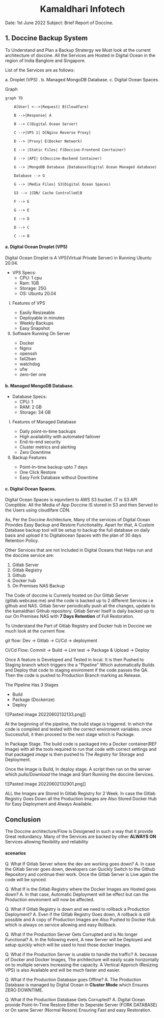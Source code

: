 <h1><center>   Kamaldhari  Infotech </center></h1>

Date: 1st June 2022
Subject: Brief Report of Doccine.



## 1. Doccine Backup System

<p> To Understand and Plan a Backup Stratergy we Must look at the current architecture of doccine. All the Services are Hosted in Digital Ocean in the region of India Banglore and Singapore. </p>List of the Services are as follows:

a. Droplet (VPS) .
b. Managed MongoDB Database.
c. Digital Ocean Spaces.

Graph
```mermaid
graph TD

    A[User] <-->|Request| B(Cloudfare)

    B -->|Response| A

    B --> C(Digital Ocean Server)

    C -->|VPS 1| D[Nginx Reverse Proxy]

    D --> |Proxy| E(Docker Network)

    E --> |Static Files| F(Doccine-Frontend Conrtainer)

    E --> |API| G(Doccine-Backend Container)

    G --> |MongoDB Database |Database(Digital Ocean Managed database)

    Database --> G

    G --> |Media Files| S3(Digital Ocean Spaces)

    S3 --> |CDN/ Cache Controlled|B

    F --> E

    G --> E

    E --> D

    D --> C

    C --> B
```

#### a. Digital Ocean Droplet (VPS)

Digital Ocean Droplet is A VPS(Virtual Private Server) in Running Ubuntu 20.04.

- VPS Specs:
	 - CPU: 1 cpu
	 - Ram: 1GB
	 - Storage: 25G
	 - OS: Ubuntu 20.04 
<ol type="I">
 <li>Features of VPS</li>
<ul>
<li> Easily Resizeable </li>
<li> Deployable in minutes </li>
<li> Weekly Backups </li>
<li> Easy Snapshot </li>
</ul>
 <li> Software Running On Server</li>
 <ul>
<li> Docker</li>
<li> Nginx</li>
<li> openssh</li>
<li> fail2ban</li>
<li> watchdog</li>
<li> ufw</li>
<li> zero-tier one</li>
</ul>
</ol>

#### b.  Managed MongoDB Database.

- Database Specs:
	- CPU: 1 
	- RAM: 2 GB
	- Storage: 34 GB
<ol type="I">
 <li>Features of Managed Database</li>
<ul>
<li> Daily point-in-time backups </li>
<li> High availability with automated failover </li>
<li> End-to-end security </li>
<li> Cluster metrics and alerting </li>
<li>Zero Downtime </li>
</ul>
<li> Backup Features </li>
<ul>
<li>Point-In-time backup upto 7 days </li>
<li>One Click Restore</li>
<li>Easy Fork Database without Downtime</li>
</ul>
</ol>



#### c.  Digital Ocean Spaces.

Digital Ocean Spaces is equivilent to AWS S3 bucket. IT is S3 API Comptible. All the Media of App Doccine IS stored in S3 and then Served to the Users using cloudlfare CDN. 





As, Per the Doccine Architecture, Many of the services of Digital Ocean Provides Easy Backup and Restore Functionality. Apart for that, A Custom Database backup tool will be setup to backup the full database on daily basis and upload it to Digitalocean Spaces with the plan of 30 days Retention Policy.

Other Services that are not Included in Digital Oceans that Helps run and the doccine service are:

1. Gitlab Server
2. Gitlab Registry
3. Github
4. Docker hub
5. On Premises NAS Backup

The Code of doccine is Currenly hosted on Our Gitlab Server (gitlab.webcase.me) and the code is backed up to 2 different Services i.e github and NAS. Gitlab Server periodically push all the changes, update to the kamaldhari Github repository. Gitlab Server Itself is daily backed up to our On Premises NAS with **7 Days Retention** of Full Restoration.

To Understand the Part of Gitlab Registry and Docker hub in Doccine we much look at the current flow.

git flow:
Dev -> Gitlab -> Ci/Cd -> deployment

Ci/Cd Flow:
Commit -> Build -> Lint test -> Package & Upload -> Deploy


Once A feature is Developed and Tested in local. It is then Pushed to Staging branch which triggers the a "Pipeline" Which automatically Builds and Deploy that code to  staging enviroment if the code passes the QA. Then the code is pushed to Production Branch marking as Release.

The Pipeline Has 3 Stages 
 - Build
 - Package (Dockerize)
 - Deploy
 
 ![[Pasted image 20220602132133.png]]

At the beginning of the pipeline, the build stage is triggered. In which
the code is compiled and tested with the correct enviroment variables. once Successfull, it then proceed to the next stage which is Package. 

In Package Stage. The build code is packaged into a Docker container(REF Image) with all the tools required to run that code with correct settings and that packaged *image* is then pushed to The *Registry* for Storage and Deployment. 

Once the Image is Build, In deploy stage. A script then run on the server which *pulls/Download* the Image and Start Running the doccine Services.

![[Pasted image 20220602132901.png]]


ALL the Images are Stored In Gitlab Registry for 2 Week. In case the Gitlab Registry Goes Down all the Production Images are Also Stored Docker Hub for Easy Deployment and Always Available.


## Conclusion 
The Doccine architecture/Flow is Desigened in such a way that it provide Great redundancy. Many of the Services are backed by other **ALWAYS ON** Services allowing flexibility and reliability


#### scenarios
Q. What If Gitlab Server where the dev are working goes down?
A. In case the Gitlab Server goes down, developers can Quickly Switch to the Github Repository and continue their work. Once the Gitlab Server is Live again the code will be synced.

Q. What If is the Gitlab Registry where the Docker Images are Hosted goes down?
A. In that case, Automatic Deployment will be effect but can the Production enviroment will now be affected.

Q. What if Gitlab Registry is down and we need to rollback a Production Deployment?
A. Even if the Gitlab Registry Goes down, A rollback is still possible and A copy of Production Images are Also Pushed to Docker Hub which is always on service allowing and easy Rollback.

Q. What if the Production Server Gets Corrupted and is No longer Functional?
A. In the following event, A new Server will be Deployed and setup quickly which will be used to host those docker Images.

Q. What if the Production Server is unable to handle the traffic?
A. because of Docker and Docker Images, The architecture will easily scale horizontally on to multiple servers Increasing the capacity. A Vertical Approch (Resizing VPS) is also Available and will be much faster and easier.

Q. What if the Production Database goes Offine?
A. The Production Database is managed by Digital Ocean in **Cluster Mode** which Ensures ZERO DOWNTIME. 

Q. What if the Production Database Gets Corrupted?
A. Digital Ocean provide Point-In-Time Restore Either to Seperate Server (FORK DATABASE) or On same Server (Normal Resore) Ensuring Fast and easy Restoration.




